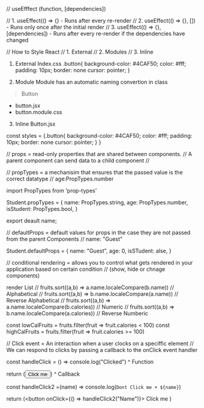 // useEfffect (function, [dependencies])

// 1. useEffect(() => {} - Runs after every re-render
// 2. useEffect(() => {}, []) - Runs only once after the initial render
// 3. useEffect(() => {}, [dependencies]) - Runs after every re-render if the dependencies have changed
 
// How to Style React
// 1. External
// 2. Modules
// 3. Inline


1. External Index.css
.button{
    background-color: #4CAF50;
    color: #fff;
    padding: 10px;
    border: none
    cursor: pointer;
}


2. Module
Module has an automatic naming convertion in class
> Button 
- button.jsx
- button.module.css 

3. Inline
Button.jsx

const styles = {.button{
    background-color: #4CAF50;
    color: #fff;
    padding: 10px;
    border: none
    cursor: pointer;
}
}

// props = read-only properties that are shared between components.
// A parent component can send data to a child component
// <Component key =value />


// propTypes = a mechanisim that ensures that the passed value is the correct datatype
// age:PropTypes.number


import PropTypes from 'prop-types'

Student.propTypes = {
    name: PropTypes.string,
    age: PropTypes.number,
    isStudent: PropTypes.bool,
}

export deault name;


// defaultProps = default values for props in the case they are not passed from the parent Components
// name: "Guest"

Student.defaultProps = {
    name: "Guest",
    age: 0,
    isSTudent: alse,
}


// conditional rendering = allows you to control what gets rendered in your application based on certain condition
// (show, hide or chnage components)

render List
// fruits.sort((a,b) => a.name.localeCompare(b.name)) // Alphabetical
// fruits.sort((a,b) => b.name.localeCompare(a.name)) // Reverse Alphabetical
// fruits.sort((a,b) => a.name.localeCompare(b.calories)) // Numeric
// fruits.sort((a,b) => b.name.localeCompare(a.calories)) // Reverse Numberic

const lowCalFruits = fruits.filter(fruit => fruit.calories < 100)
const highCalFruits = fruits.filter(fruit => fruit.calories >= 100)

// Click event = An interaction when a user clocks on a speciffic element
// We can respond to clicks by passing a callback to the onClick event handler

const handleClick = () => console.log("Clicked")
        ^ Function

return (<button onClick={handeClick}> Click me</button>)
                            ^ Callback

const handleClick2 =(name) => console.log(`Dont Click me + ${name}`)

return (<button onClick={() => handleClick2("Name")}> Click me </button>)